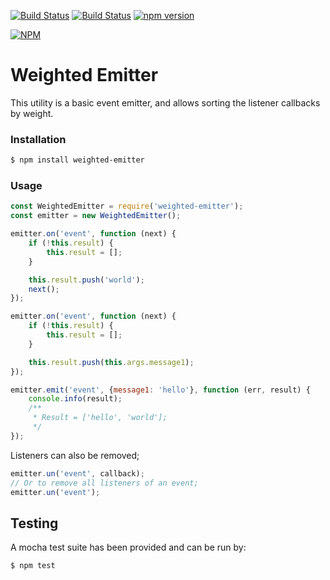 [![Build Status](https://travis-ci.org/Orgun109uk/weighted-emitter.svg)](https://travis-ci.org/Orgun109uk/weighted-emitter)
[![Build Status](https://david-dm.org/orgun109uk/weighted-emitter.png)](https://david-dm.org/orgun109uk/weighted-emitter)
[![npm version](https://badge.fury.io/js/weighted-emitter.svg)](http://badge.fury.io/js/weighted-emitter)

[![NPM](https://nodei.co/npm/weighted-emitter.png?downloads=true&downloadRank=true&stars=true)](https://nodei.co/npm/weighted-emitter/)

# Weighted Emitter

This utility is a basic event emitter, and allows sorting the listener callbacks by weight.

### Installation
```sh
$ npm install weighted-emitter
```

### Usage

```js
const WeightedEmitter = require('weighted-emitter');
const emitter = new WeightedEmitter();

emitter.on('event', function (next) {
    if (!this.result) {
        this.result = [];
    }

    this.result.push('world');
    next();
});

emitter.on('event', function (next) {
    if (!this.result) {
        this.result = [];
    }

    this.result.push(this.args.message1);
});

emitter.emit('event', {message1: 'hello'}, function (err, result) {
    console.info(result);
    /**
     * Result = ['hello', 'world'];
     */
});
```

Listeners can also be removed;

```js
emitter.un('event', callback);
// Or to remove all listeners of an event;
emitter.un('event');
```

## Testing
A mocha test suite has been provided and can be run by:
```sh
$ npm test
```
